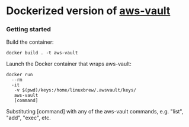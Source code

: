 # Dockerized version of [aws-vault](https://github.com/99designs/aws-vault)

### Getting started

Build the container:

```shell
docker build . -t aws-vault
```

Launch the Docker container that wraps aws-vault:

```shell
docker run 
  --rm 
  -it
   -v $(pwd)/keys:/home/linuxbrew/.awsvault/keys/ 
   aws-vault 
   [command]
```

Substituting [command] with any of the aws-vault commands, e.g. "list", "add", "exec", etc.

